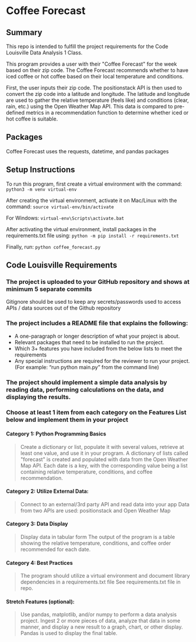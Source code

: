 # Coffee Forecast

## Summary
This repo is intended to fulfill the project requirements for the Code Louisville Data Analysis 1 Class.

This program provides a user with their "Coffee Forecast" for the week based on their zip code. The Coffee Forecast recommends whether to have iced coffee or hot coffee based on their local temperature and conditions.

First, the user inputs their zip code. The positionstack API is then used to convert the zip code into a latitude and longitude. The latitude and longitude are used to gather the relative temperature (feels like) and conditions (clear, rain, etc.) using the Open Weather Map API. This data is compared to pre-defined metrics in a recommendation function to determine whether iced or hot coffee is suitable.

## Packages
Coffee Forecast uses the requests, datetime, and pandas packages

## Setup Instructions
To run this program, first create a virtual environment with the command: `python3 -m venv virtual-env`

After creating the virtual environment, activate it on Mac/Linux with the command: `source virtual-env/bin/activate`

For Windows: `virtual-env\Scripts\activate.bat`

After activating the virtual environment, install packages in the requirements.txt file using: `python -m pip install -r requirements.txt`

Finally, run: `python coffee_forecast.py`

## Code Louisville Requirements

### The project is uploaded to your GitHub repository and shows at minimum 5 separate commits
Gitignore should be used to keep any secrets/passwords used to access APIs / data sources out of the Github repository

### The project includes a README file that explains the following:
- A one-paragraph or longer description of what your project is about.
- Relevant packages that need to be installed to run the project.
- Which 3+ features you have included from the below lists to meet the requirements
- Any special instructions are required for the reviewer to run your project. (For example: “run python main.py” from the command line)

### The project should implement a simple data analysis by reading data, performing calculations on the data, and displaying the results.

### Choose at least 1 item from each category on the Features List below and implement them in your project

#### Category 1: Python Programming Basics
> Create a dictionary or list, populate it with several values, retrieve at least one value, and use it in your program.
A dictionary of lists called "forecast" is created and populated with data from the Open Weather Map API. Each date is a key, with the corresponding value being a list containing relative temperature, conditions, and coffee recommendation.

#### Category 2: Utilize External Data:
> Connect to an external/3rd party API and read data into your app
Data from two APIs are used: positionstack and Open Weather Map

#### Category 3: Data Display
> Display data in tabular form
The output of the program is a table showing the relative temperature, conditions, and coffee order recommended for each date.

#### Category 4: Best Practices
> The program should utilize a virtual environment and document library dependencies in a requirements.txt file
See requirements.txt file in repo.

#### Stretch Features (optional):
> Use pandas, matplotlib, and/or numpy to perform a data analysis project. Ingest 2 or more pieces of data, analyze that data in some manner, and display a new result to a graph, chart, or other display.
Pandas is used to display the final table.